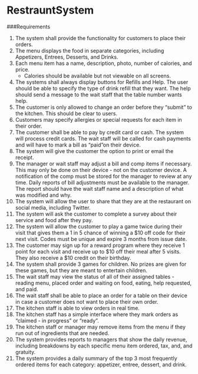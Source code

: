 # RestrauntSystem
###Requirements
1. The system shall provide the functionality for customers to place their orders.
2. The menu displays the food in separate categories, including Appetizers, Entrees, Desserts, and Drinks.
3. Each menu item has a name, description, photo, number of calories, and price.
	* Calories should be available but not viewable on all screens.
4. The systems shall always display buttons for Refills and Help.  The user should be able to specify the type of drink refill that they want.  The help should send a message to the wait staff that the table number wants help.
5. The customer is only allowed to change an order before they “submit” to the kitchen.  This should be clear to users.
6. Customers may specify allergies or special requests for each item in their order.
7. The customer shall be able to pay by credit card or cash.  The system will process credit cards. The wait staff will be called for cash payments and will have to mark a bill as “paid”on their device.
8. The system will give the customer the option to print or email the receipt.
9. The manager or wait staff may adjust a bill and comp items if necessary.  This may only be done on their device - not on the customer device. A notification of the comp must be stored for the manager to review at any time.  Daily reports of bill adjustments must be available to the manager.  The report should have the wait staff name and a description of what was modified and why.
10. The system will allow the user to share that they are at the restaurant on social media, including Twitter.
11. The system will ask the customer to complete a survey about their service and food after they pay.
12. The system will allow the customer to play a game twice during their visit that gives them a 1 in 5 chance of winning a $10 off code for their next visit.  Codes must be unique and expire 3 months from issue date.
13. The customer may sign up for a reward program where they receive 1 point for each visit and receive up to $10 off their meal after 5 visits. They also receive a $10 credit on their birthday.
14. The system shall provide 3 games for children.  No prizes are given for these games, but they are meant to entertain children.
15. The wait staff may view the status of all of their assigned tables - reading menu, placed order and waiting on food, eating, help requested, and paid.
16. The wait staff shall be able to place an order for a table on their device in case a customer does not want to place their own order.
17. The kitchen staff is able to view orders in real time.
18. The kitchen staff has a simple interface where they mark orders as “claimed - in progress” or “ready”. 
19. The kitchen staff or manager may remove items from the menu if they run out of ingredients that are needed.
20. The system provides reports to managers that show the daily revenue, including breakdowns by each specific menu item ordered, tax, and, and gratuity.
21. The system provides a daily summary of the top 3 most frequently ordered items for each category: appetizer, entree, dessert, and drink.
